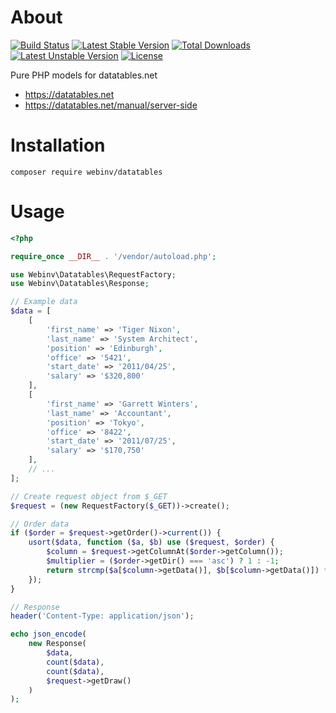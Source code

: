 # About

[![Build Status](https://travis-ci.org/webinv/php-library-datatables.svg?branch=master)](https://travis-ci.org/webinv/php-library-datatables)
[![Latest Stable Version](https://poser.pugx.org/webinv/datatables/v/stable)](https://packagist.org/packages/webinv/datatables)
[![Total Downloads](https://poser.pugx.org/webinv/datatables/downloads)](https://packagist.org/packages/webinv/datatables)
[![Latest Unstable Version](https://poser.pugx.org/webinv/datatables/v/unstable)](https://packagist.org/packages/webinv/datatables)
[![License](https://poser.pugx.org/webinv/datatables/license)](https://packagist.org/packages/webinv/datatables)

Pure PHP models for datatables.net

* https://datatables.net
* https://datatables.net/manual/server-side

# Installation

`composer require webinv/datatables`

# Usage


```php
<?php

require_once __DIR__ . '/vendor/autoload.php';

use Webinv\Datatables\RequestFactory;
use Webinv\Datatables\Response;

// Example data
$data = [
    [
        'first_name' => 'Tiger Nixon',
        'last_name' => 'System Architect',
        'position' => 'Edinburgh',
        'office' => '5421',
        'start_date' => '2011/04/25',
        'salary' => '$320,800'
    ],
    [
        'first_name' => 'Garrett Winters',
        'last_name' => 'Accountant',
        'position' => 'Tokyo',
        'office' => '8422',
        'start_date' => '2011/07/25',
        'salary' => '$170,750'
    ],
    // ...
];

// Create request object from $_GET
$request = (new RequestFactory($_GET))->create();

// Order data
if ($order = $request->getOrder()->current()) {
    usort($data, function ($a, $b) use ($request, $order) {
        $column = $request->getColumnAt($order->getColumn());
        $multiplier = ($order->getDir() === 'asc') ? 1 : -1;
        return strcmp($a[$column->getData()], $b[$column->getData()]) * $multiplier;
    });
}

// Response
header('Content-Type: application/json');

echo json_encode(
    new Response(
        $data,
        count($data),
        count($data),
        $request->getDraw()
    )
);
```